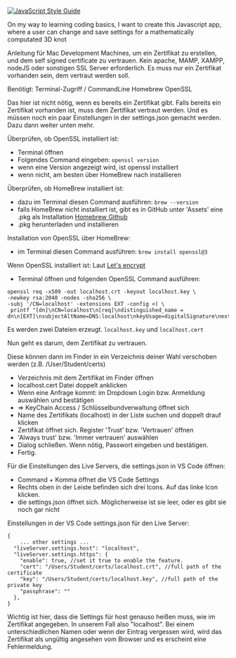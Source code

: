 [![JavaScript Style Guide](https://cdn.rawgit.com/standard/standard/master/badge.svg)](https://github.com/standard/standard)

On my way to learning coding basics, I want to create this Javascript app,
where a user can change and save settings for a mathematically computated 3D knot

Anleitung für Mac Development Machines, um ein Zertifikat zu erstellen,
und dem self signed certificate zu vertrauen.
Kein apache, MAMP, XAMPP, nodeJS oder sonstigen SSL Server erforderlich.
Es muss nur ein Zertifikat vorhanden sein, dem vertraut werden soll.

Benötigt:
Terminal-Zugriff / CommandLine
Homebrew
OpenSSL

Das hier ist nicht nötig, wenn es bereits ein Zertifikat gibt.
Falls bereits ein Zertifikat vorhanden ist, muss dem Zertifikat vertraut werden.
Und es müssen noch ein paar Einstellungen in der settings.json gemacht werden.
Dazu dann weiter unten mehr.

Überprüfen, ob OpenSSL installiert ist:

- Terminal öffnen
- Folgendes Command eingeben: `openssl version`
- wenn eine Version angezeigt wird, ist openssl installiert
- wenn nicht, am besten über HomeBrew nach installieren

Überprüfen, ob HomeBrew installiert ist:

- dazu im Terminal diesen Command ausführen: `brew --version`
- falls HomeBrew nicht installiert ist, gibt es in GitHub unter
  'Assets' eine .pkg als Installation
  [Homebrew Github](https://github.com/Homebrew/brew/releases)
- .pkg herunterladen und installieren

Installation von OpenSSL über HomeBrew:

- im Terminal diesen Command ausführen: `brew install openssl@3`

Wenn OpenSSL installiert ist:
Laut [Let's encrypt](https://letsencrypt.org/docs/certificates-for-localhost/)

- Terminal öffnen und folgenden OpenSSL Command ausführen:

```
openssl req -x509 -out localhost.crt -keyout localhost.key \
-newkey rsa:2048 -nodes -sha256 \
-subj '/CN=localhost' -extensions EXT -config <( \
 printf "[dn]\nCN=localhost\n[req]\ndistinguished_name = dn\n[EXT]\nsubjectAltName=DNS:localhost\nkeyUsage=digitalSignature\nextendedKeyUsage=serverAuth")
```

Es werden zwei Dateien erzeugt. `localhost.key` und `localhost.cert`

Nun geht es darum, dem Zertifikat zu vertrauen.

Diese können dann im Finder in ein Verzeichnis deiner Wahl verschoben werden
(z.B. /User/Student/certs)

- Verzeichnis mit dem Zertifikat im Finder öffnen
- localhost.cert Datei doppelt anklicken
- Wenn eine Anfrage kommt: im Dropdown Login bzw. Anmeldung auswählen und bestätigen
- => KeyChain Access / Schlüsselbundverwaltung öffnet sich
- Name des Zertifikats (localhost) in der Liste suchen und doppelt drauf klicken
- Zertifikat öffnet sich. Register 'Trust' bzw. 'Vertrauen' öffnen
- 'Always trust' bzw. 'Immer vertrauen' auswählen
- Dialog schließen. Wenn nötig, Passwort eingeben und bestätigen.
- Fertig.

Für die Einstellungen des Live Servers, die settings.json in VS Code öffnen:

- Command + Komma öffnet die VS Code Settings
- Rechts oben in der Leiste befinden sich drei Icons. Auf das linke Icon klicken.
- die settings.json öffnet sich. Möglicherweise ist sie leer,
  oder es gibt sie noch gar nicht

Einstellungen in der VS Code settings.json für den Live Server:

```
{
    ... other settings ...
  "liveServer.settings.host": "localhost",
  "liveServer.settings.https": {
    "enable": true, //set it true to enable the feature.
    "cert": "/Users/Student/certs/localhost.crt", //full path of the certificate
    "key": "/Users/Student/certs/localhost.key", //full path of the private key
    "passphrase": ""
  },
}
```

Wichtig ist hier, dass die Settings für host genauso heißen muss, wie im Zertifikat angegeben.
In unserem Fall also "localhost". Bei einem unterschiedlichen Namen oder wenn der Eintrag
vergessen wird, wird das Zertifikat als ungültig angesehen vom Browser und es erscheint eine
Fehlermeldung.
